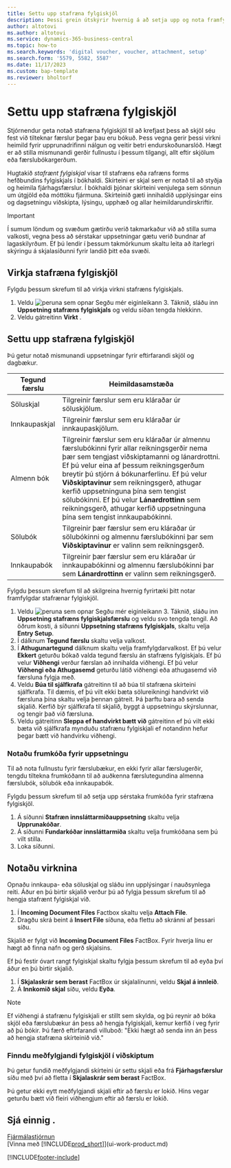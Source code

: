 ```yaml
---
title: Settu upp stafræna fylgiskjöl
description: Þessi grein útskýrir hvernig á að setja upp og nota framfylgdar stafrænar fylgiskjöl í Microsoft Dynamics 365 Business Central.
author: altotovi
ms.author: altotovi
ms.service: dynamics-365-business-central
ms.topic: how-to
ms.search.keywords: 'digital voucher, voucher, attachment, setup'
ms.search.form: '5579, 5582, 5587'
ms.date: 11/17/2023
ms.custom: bap-template
ms.reviewer: bholtorf
---
```


# <a name="set-up-digital-vouchers"></a>Settu upp stafræna fylgiskjöl

Stjórnendur geta notað stafræna fylgiskjöl til að krefjast þess að skjöl séu fest við tilteknar færslur þegar þau eru bókuð. Þess vegna gerir þessi virkni heimild fyrir upprunadrifinni nálgun og veitir betri endurskoðunarslóð. Hægt er að stilla mismunandi gerðir fullnustu í þessum tilgangi, allt eftir skjölum eða færslubókargerðum.

Hugtakið *stafrænt fylgiskjal* vísar til stafræns eða rafræns forms hefðbundins fylgiskjals í bókhaldi. Skírteini er skjal sem er notað til að styðja og heimila fjárhagsfærslur. Í bókhaldi þjónar skírteini venjulega sem sönnun um útgjöld eða móttöku fjármuna. Skírteinið gæti innihaldið upplýsingar eins og dagsetningu viðskipta, lýsingu, upphæð og allar heimildarundirskriftir.

> [!IMPORTANT]
> Í sumum löndum og svæðum gætirðu verið takmarkaður við að stilla suma valkosti, vegna þess að sérstakar uppsetningar gætu verið bundnar af lagaskilyrðum. Ef þú lendir í þessum takmörkunum skaltu leita að ítarlegri skýringu á skjalasíðunni fyrir landið þitt eða svæði.

## <a name="enable-digital-vouchers"></a>Virkja stafræna fylgiskjöl

Fylgdu þessum skrefum til að virkja virkni stafræns fylgiskjals.

1. Veldu ![peruna sem opnar Segðu mér eiginleikann 3.](media/ui-search/search_small.png "Segðu mér hvað þú vilt gera") Táknið, sláðu inn **Uppsetning stafræns fylgiskjals** og veldu síðan tengda hlekkinn.
2. Veldu gátreitinn **Virkt** .

## <a name="set-up-digital-vouchers-1"></a>Settu upp stafræna fylgiskjöl

Þú getur notað mismunandi uppsetningar fyrir eftirfarandi skjöl og dagbækur.

| Tegund færslu | Heimildasamstæða |
|------------|-------------|
| Söluskjal | Tilgreinir færslur sem eru kláraðar úr söluskjölum. |
| Innkaupaskjal | Tilgreinir færslur sem eru kláraðar úr innkaupaskjölum. |
| Almenn bók | Tilgreinir færslur sem eru kláraðar úr almennu færslubókinni fyrir allar reikningsgerðir nema þær sem tengjast viðskiptamanni og lánardrottni. Ef þú velur eina af þessum reikningsgerðum breytir þú stjórn á bókunarferlinu. Ef þú velur **Viðskiptavinur** sem reikningsgerð, athugar kerfið uppsetninguna þína sem tengist sölubókinni. Ef þú velur **Lánardrottinn** sem reikningsgerð, athugar kerfið uppsetninguna þína sem tengist innkaupabókinni. |
| Sölubók | Tilgreinir þær færslur sem eru kláraðar úr sölubókinni og almennu færslubókinni þar sem **Viðskiptavinur** er valinn sem reikningsgerð. |
| Innkaupabók | Tilgreinir þær færslur sem eru kláraðar úr innkaupabókinni og almennu færslubókinni þar sem **Lánardrottinn** er valinn sem reikningsgerð. |

Fylgdu þessum skrefum til að skilgreina hvernig fyrirtæki þitt notar framfylgdar stafrænar fylgiskjöl.

1. Veldu ![peruna sem opnar Segðu mér eiginleikann 3.](media/ui-search/search_small.png "Segðu mér hvað þú vilt gera") Táknið, sláðu inn **Uppsetning stafræns fylgiskjalsfærslu** og veldu svo tengda tengil. Að öðrum kosti, á síðunni **Uppsetning stafræns fylgiskjals**, skaltu velja **Entry Setup**.
2. Í dálknum **Tegund færslu**  skaltu velja valkost.
3. Í **Athugunartegund** dálknum skaltu velja framfylgdarvalkost. Ef þú velur **Ekkert** geturðu bókað valda tegund færslu án stafræns fylgiskjals. Ef þú velur **Viðhengi** verður færslan að innihalda viðhengi. Ef þú velur **Viðhengi eða Athugasemd** geturðu látið viðhengi eða athugasemd við færsluna fylgja með. 
4. Veldu **Búa til sjálfkrafa** gátreitinn til að búa til stafræna skírteini sjálfkrafa. Til dæmis, ef þú vilt ekki bæta sölureikningi handvirkt við færsluna þína skaltu velja þennan gátreit. Þá þarftu bara að senda skjalið. Kerfið býr sjálfkrafa til skjalið, byggt á uppsetningu skýrslunnar, og tengir það við færsluna.
5. Veldu gátreitinn **Sleppa ef handvirkt bætt við** gátreitinn ef þú vilt ekki bæta við sjálfkrafa mynduðu stafrænu fylgiskjali ef notandinn hefur þegar bætt við handvirku viðhengi.

### <a name="use-source-codes-for-setup"></a>Notaðu frumkóða fyrir uppsetningu

Til að nota fullnustu fyrir færslubækur, en ekki fyrir allar færslugerðir, tengdu tiltekna frumkóðann til að auðkenna færslutegundina almenna færslubók, sölubók eða innkaupabók.

Fylgdu þessum skrefum til að setja upp sérstaka frumkóða fyrir stafræna fylgiskjöl.

1. Á síðunni **Stafræn innsláttarmiðauppsetning**  skaltu velja **Upprunakóðar**.
2. Á síðunni **Fundarkóðar innsláttarmiða**  skaltu velja frumkóðana sem þú vilt stilla.
3. Loka síðunni.

## <a name="use-the-functionality"></a>Notaðu virknina

Opnaðu innkaupa- eða söluskjal og sláðu inn upplýsingar í nauðsynlega reiti. Áður en þú birtir skjalið verður þú að fylgja þessum skrefum til að hengja stafrænt fylgiskjal við.

1. Í **Incoming Document Files** Factbox skaltu velja **Attach File**.
2. Dragðu skrá beint á  **Insert File** síðuna, eða flettu að skránni af þessari síðu.

Skjalið er fylgt við **Incoming Document Files** FactBox. Fyrir hverja línu er hægt að finna nafn og gerð skjalsins.

Ef þú festir óvart rangt fylgiskjal skaltu fylgja þessum skrefum til að eyða því áður en þú birtir skjalið.

1. Í **Skjalaskrár sem berast**  FactBox úr skjalalínunni, veldu **Skjal á innleið**.
2. Á **Innkomið skjal**  síðu, veldu **Eyða**.

> [!NOTE]
> Ef viðhengi á stafrænu fylgiskjali er stillt sem skylda, og þú reynir að bóka skjöl eða færslubækur án þess að hengja fylgiskjali, kemur kerfið í veg fyrir að þú bókir. Þú færð eftirfarandi villuboð: "Ekki hægt að senda inn án þess að hengja stafræna skírteinið við."

### <a name="find-attached-vouchers-in-transactions"></a>Finndu meðfylgjandi fylgiskjöl í viðskiptum

Þú getur fundið meðfylgjandi skírteini úr settu skjali eða frá **Fjárhagsfærslur**  síðu með því að fletta í **Skjalaskrár sem berast**  FactBox.

Þú getur ekki eytt meðfylgjandi skjali eftir að færslu er lokið. Hins vegar geturðu bætt við fleiri viðhengjum eftir að færslu er lokið.

## <a name="see-also"></a>Sjá einnig .

[Fjármálastjórnun](finance.md)  
[Vinna með [!INCLUDE[prod_short](includes/prod_short.md)]](ui-work-product.md)

[!INCLUDE[footer-include](includes/footer-banner.md)]
